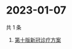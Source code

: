 # 2023-01-07

共 1 条

<!-- BEGIN -->
<!-- 最后更新时间 Sat Jan 07 2023 06:08:45 GMT+0800 (China Standard Time) -->

1. [第十版新冠诊疗方案](https://www.zhihu.com/search?q=第十版新冠诊疗方案)

<!-- END -->
